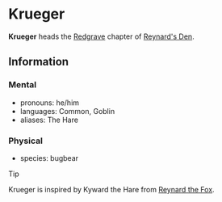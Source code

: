 # Krueger

**Krueger** heads the [Redgrave](../../../ch-2-people-of-mote/societies/esterfell-accord/redgrave.md) chapter of [Reynard's Den](../reynards-den.md).

## Information

### Mental

- pronouns: he/him
- languages: Common, Goblin
- aliases: The Hare

### Physical

- species: bugbear

> [!TIP]
> Krueger is inspired by Kyward the Hare from [Reynard the Fox](https://en.wikipedia.org/wiki/Reynard_the_Fox).
